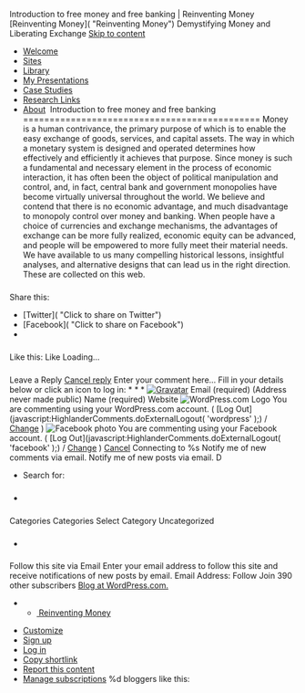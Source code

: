 Introduction to free money and free banking | Reinventing Money
[Reinventing Money]( "Reinventing Money")
Demystifying Money and Liberating Exchange
[Skip to content](#content "Skip to content")
* [Welcome]()
* [Sites]()
* [Library]()
* [My Presentations]()
* [Case Studies]()
* [Research Links]()
* [About]()
[![]()]()
Introduction to free money and free banking
=============================================
Money is a human contrivance, the primary purpose of which is to enable the easy exchange of goods, services, and capital assets. The way in which a monetary system is designed and operated determines how effectively and efficiently it achieves that purpose.
Since money is such a fundamental and necessary element in the process of economic interaction, it has often been the object of political manipulation and control, and, in fact, central bank and government monopolies have become virtually universal throughout the world.
We believe and contend that there is no economic advantage, and much disadvantage to monopoly control over money and banking. When people have a choice of currencies and exchange mechanisms, the advantages of exchange can be more fully realized, economic equity can be advanced, and people will be empowered to more fully meet their material needs.
We have available to us many compelling historical lessons, insightful analyses, and alternative designs that can lead us in the right direction. These are collected on this web.
###
Share this:
* [Twitter]( "Click to share on Twitter")
* [Facebook]( "Click to share on Facebook")
*
###
Like this:
Like
Loading...
###
Leave a Reply
[Cancel reply](/intro-to-free-money-free-banking/#respond)
Enter your comment here...
Fill in your details below or click an icon to log in:
*
*
*
[![Gravatar]()]()
Email
(required)
(Address never made public)
Name
(required)
Website
![WordPress.com Logo]()
You are commenting using your WordPress.com account.
(
[Log Out](javascript:HighlanderComments.doExternalLogout( 'wordpress' );)
/
[Change](#)
)
![Facebook photo]()
You are commenting using your Facebook account.
(
[Log Out](javascript:HighlanderComments.doExternalLogout( 'facebook' );)
/
[Change](#)
)
[Cancel](javascript:HighlanderComments.cancelExternalWindow();)
Connecting to %s
Notify me of new comments via email.
Notify me of new posts via email.
D
* Search for:
* ###
Categories
Categories
Select Category
Uncategorized
* ###
Follow this site via Email
Enter your email address to follow this site and receive notifications of new posts by email.
Email Address:
Follow
Join 390 other subscribers
[Blog at WordPress.com.]()
* + [![]()
Reinventing Money]()
+ [Customize]()
+ [Sign up]()
+ [Log in]()
+ [Copy shortlink]()
+ [Report this content]()
+ [Manage subscriptions]()
%d
bloggers like this:
![]()